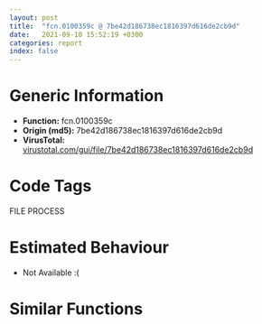 ```yaml
---
layout: post
title:  "fcn.0100359c @ 7be42d186738ec1816397d616de2cb9d"
date:   2021-09-10 15:52:19 +0300
categories: report
index: false
---
```


# Generic Information
- **Function:** fcn.0100359c
- **Origin (md5):** 7be42d186738ec1816397d616de2cb9d
- **VirusTotal:** [virustotal.com/gui/file/7be42d186738ec1816397d616de2cb9d][virustotal_ref]

# Code Tags
<span class="tag" id="FILE">FILE</span>
<span class="tag" id="PROCESS">PROCESS</span>


# Estimated Behaviour
<ul><li class="bhv-desc" id="na">Not Available :(</li></ul>

# Similar Functions
<script type="text/javascript" src="https://www.gstatic.com/charts/loader.js"></script>
<script type="text/javascript">

    google.charts.load('current', {'packages':['corechart']});
    google.charts.setOnLoadCallback(drawChart);

    function drawChart() {
    var data = new google.visualization.DataTable();
        data.addColumn('number', 'X');
        data.addColumn('number', 'Y');
        data.addColumn({type: 'string', role: 'tooltip', 'p': {'html': true}});
        data.addColumn({'type': 'string', 'role': 'style'});
        
        data.addRows([
    [0, 0, '<b><a href="/report/fcn.0100359c@7be42d186738ec1816397d616de2cb9d">fcn.0100359c</a><br>@7be42d186738ec1816397d616de2cb9d</b><br>', 'point { fill-color: #e0440e; }'],

        ]);

    var options = {
        title: 'Similarity Plot',
        legend: 'none',
        colors: ['#dedbd9', '#e6693e', '#ec8f6e', '#f3b49f', '#f6c7b6'],
        tooltip: {isHtml: true, trigger: 'both'},
        explorer: {
        actions: ["dragToZoom", "rightClickToReset"],
        },
        chartArea: {
        width: '80%',
        height: '80%'
        },
        width: '100%',
        height: '100%'
    };

    var chart = new google.visualization.ScatterChart(document.getElementById('chart_div'));

    chart.draw(data, options);
    }
    
</script>


<div id="chart_div" style="width: 100%px; height: 100%;"></div>

# Disassembled Code
{% highlight nasm %}

mov edi, edi
push ebp
mov ebp, esp
sub esp, 0x110
mov eax, dword[0x100b2d0]
push ebx
push esi
push edi
xor edi, edi
mov dword[ebp-4], eax
mov eax, dword[ebp+8]
inc edi
test eax, eax
mov dword[ebp-0x10c], edi
je off.b1263
cmp byte[eax], 0
je off.b1263
mov ebx, eax
cmp dword[ebp-0x10c], 0
je off.b264
mov eax, ebx
mov cl, byte[eax]
cmp cl, 0x20
je off.b100
cmp cl, 9
je off.b100
cmp cl, 0xd
je off.b100
cmp cl, 0xa
je off.b100
cmp cl, 0xb
je off.b100
cmp cl, 0xc
jne off.b109
push eax
call dword[sym.imp.USER32.dll_CharNextA]
jmp off.b68
cmp byte[eax], 0
je off.b264
xor ecx, ecx
xor edx, edx
mov ebx, eax
xor esi, esi
test edx, edx
jne off.b158
mov al, byte[ebx]
cmp al, 0x20
je off.b241
cmp al, 9
je off.b241
cmp al, 0xd
je off.b241
cmp al, 0xa
je off.b241
cmp al, 0xb
je off.b241
cmp al, 0xc
je off.b241
jmp off.b162
test esi, esi
jne off.b241
mov al, byte[ebx]
cmp al, 0x22
jne off.b215
lea eax, [ebx+1]
cmp byte[eax], 0x22
je off.b190
test edx, edx
jne off.b184
mov edx, edi
jmp off.b186
mov esi, edi
mov ebx, eax
jmp off.b236
cmp ecx, 0x103
jae off.b1029
mov byte[ebp+ecx-0x108], 0x22
inc ecx
inc ebx
inc ebx
jmp off.b236
cmp ecx, 0x103
jae off.b1029
mov byte[ebp+ecx-0x108], al
inc ecx
inc ebx
cmp byte[ebx], 0
jne off.b126
test edx, edx
mov byte[ebp+ecx-0x108], 0
je off.b338
test esi, esi
jne off.b342
and dword[ebp-0x10c], 0
cmp dword[0x100c88c], 0
je off.b1255
cmp byte[0x100c99e], 0
jne off.b1255
push 0x104
mov esi, 0x100c99e
push esi
push dword[0x100c4a4]
call dword[sym.imp.KERNEL32.dll_GetModuleFileNameA]
test eax, eax
je off.b1248
push 0x5c
push esi
call fcn.01006752
mov byte[eax+1], 0
jmp off.b1255
test esi, esi
jne off.b257
cmp byte[ebp-0x108], 0x2f
je off.b364
cmp byte[ebp-0x108], 0x2d
jne off.b1029
movsx eax, byte[ebp-0x107]
mov esi, dword[sym.imp.USER32.dll_CharUpperA]
push eax
call esi
movsx eax, al
sub eax, 0x3f
je off.b1219
sub eax, 4
je off.b1036
dec eax
je off.b863
sub eax, 0xa
je off.b742
push 3
pop ecx
sub eax, ecx
je off.b668
dec eax
je off.b460
dec eax
dec eax
je off.b863
and dword[ebp-0x10c], 0
cmp byte[ebx], 0
jne off.b53
jmp off.b264
cmp byte[ebp-0x106], 0
jne off.b483
mov dword[0x100c48c], ecx
mov dword[0x100c888], edi
jmp off.b446
cmp byte[ebp-0x106], 0x3a
jne off.b637
cmp byte[ebp-0x105], 0
mov dword[0x100c48c], edi
je off.b446
lea esi, [ebp-0x105]
movsx eax, byte[esi]
push eax
call dword[sym.imp.USER32.dll_CharUpperA]
movsx eax, al
inc esi
sub eax, 0x41
je off.b614
sub eax, 3
je off.b605
sub eax, 5
je off.b596
sub eax, 5
je off.b587
dec eax
dec eax
je off.b578
sub eax, 3
je off.b569
and dword[ebp-0x10c], 0
jmp off.b627
or dword[0x100c48c], 4
jmp off.b621
or byte[0x100cba8], 0x80
jmp off.b627
and dword[0x100c48c], 0xfffffffe
jmp off.b621
and dword[0x100c48c], 0xfffffffd
jmp off.b621
or dword[0x100cba8], 0x40
jmp off.b627
or dword[0x100c48c], 2
mov dword[0x100c888], edi
cmp byte[esi], 0
jne off.b517
jmp off.b446
lea eax, [ebp-0x107]
push eax
push 0x1001374
call dword[sym.imp.KERNEL32.dll_lstrcmpiA]
test eax, eax
je off.b446
jmp off.b439
cmp byte[ebp-0x106], 0
je off.b716
cmp byte[ebp-0x106], 0x3a
jne off.b439
movsx eax, byte[ebp-0x105]
push eax
call esi
cmp al, 0x31
je off.b716
cmp al, 0x41
je off.b730
cmp al, 0x55
jne off.b439
mov word[0x100c898], 2
jmp off.b446
mov word[0x100c898], di
jmp off.b446
cmp byte[ebp-0x106], 0
jne off.b762
mov dword[0x100c88c], edi
jmp off.b446
cmp byte[ebp-0x106], 0x3a
jne off.b439
cmp byte[ebp-0x105], 0
je off.b446
lea esi, [ebp-0x105]
movsx eax, byte[esi]
push eax
call dword[sym.imp.USER32.dll_CharUpperA]
movsx eax, al
inc esi
sub eax, 0x45
je off.b847
dec eax
dec eax
je off.b839
sub eax, 0xf
je off.b831
and dword[ebp-0x10c], 0
jmp off.b853
mov dword[0x100c894], edi
jmp off.b853
mov dword[0x100c890], edi
jmp off.b853
mov dword[0x100c88c], edi
cmp byte[esi], 0
jne off.b794
jmp off.b446
cmp byte[ebp-0x106], 0x3a
jne off.b439
xor eax, eax
cmp byte[ebp-0x105], 0x22
sete al
add eax, 3
mov esi, eax
lea edi, [ebp+esi-0x108]
push edi
call dword[sym.imp.KERNEL32.dll_lstrlenA]
test eax, eax
je off.b1175
lea eax, [ebp-0x110]
push eax
push edi
mov dword[ebp-0x110], esi
call fcn.01003517
test eax, eax
je off.b1175
movsx eax, byte[ebp-0x107]
push eax
call dword[sym.imp.USER32.dll_CharUpperA]
cmp al, 0x54
mov eax, dword[ebp-0x110]
jne off.b975
add eax, esi
mov esi, 0x100c99e
jmp off.b982
add eax, esi
mov esi, 0x100c89a
lea eax, [ebp+eax-0x108]
push eax
push esi
call dword[sym.imp.KERNEL32.dll_lstrcpyA]
push 0x1001271
push 0x104
push esi
call fcn.010066cf
mov eax, esi
push eax
call fcn.01002c57
test eax, eax
jne off.b1182
xor eax, eax
jmp off.b1265
cmp byte[ebp-0x106], 0
jne off.b1056
mov dword[0x100c884], edi
jmp off.b446
cmp byte[ebp-0x106], 0x3a
jne off.b439
xor eax, eax
cmp byte[ebp-0x105], 0x22
sete al
add eax, 3
mov esi, eax
lea edi, [ebp+esi-0x108]
push edi
call dword[sym.imp.KERNEL32.dll_lstrlenA]
test eax, eax
je off.b1175
push 0x5b
push edi
call fcn.0100662b
test eax, eax
je off.b1128
push 0x5d
push edi
call fcn.0100662b
test eax, eax
je off.b1175
push 0x5d
push edi
call fcn.0100662b
test eax, eax
je off.b1152
push 0x5b
push edi
call fcn.0100662b
test eax, eax
je off.b1175
lea eax, [ebp-0x110]
push eax
push edi
mov dword[ebp-0x110], esi
call fcn.01003517
test eax, eax
jne off.b1190
and dword[ebp-0x10c], 0
xor edi, edi
inc edi
jmp off.b446
mov eax, dword[ebp-0x110]
add eax, esi
lea eax, [ebp+eax-0x108]
push eax
push 0x100caa2
call dword[sym.imp.KERNEL32.dll_lstrcpyA]
jmp off.b1182
call fcn.010019a7
mov eax, dword[0x100ba54]
test eax, eax
je off.b1240
push eax
call dword[sym.imp.KERNEL32.dll_CloseHandle]
push 0
call dword[sym.imp.KERNEL32.dll_ExitProcess]
and dword[ebp-0x10c], 0
mov eax, dword[ebp-0x10c]
jmp off.b1265
mov eax, edi
mov ecx, dword[ebp-4]
pop edi
pop esi
pop ebx
call fcn.010064de
leave
ret 4

{% endhighlight %}

[virustotal_ref]: https://www.virustotal.com/gui/file/7be42d186738ec1816397d616de2cb9d